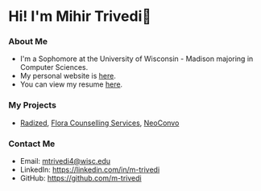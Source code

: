 # Hi! I'm Mihir Trivedi👋

### About Me
- I'm a Sophomore at the University of Wisconsin - Madison majoring in Computer Sciences.
- My personal website is [here](https://m-trivedi.github.io).
- You can view my resume [here](https://m-trivedi.github.io/resume.pdf).

### My Projects
- [Radized](https://github.com/m-trivedi/radized), [Flora Counselling Services](https://github.com/m-trivedi/flora), [NeoConvo](https://github.com/neoconvo)

#### 

### Contact Me
- Email: mtrivedi4@wisc.edu
- LinkedIn: https://linkedin.com/in/m-trivedi
- GitHub: https://github.com/m-trivedi

<!--
**truvsere/truvsere** is a ✨ _special_ ✨ repository because its `README.md` (this file) appears on your GitHub profile.

Here are some ideas to get you started:

- 🔭 I’m currently working on ...
- 🌱 I’m currently learning ...
- 👯 I’m looking to collaborate on ...
- 🤔 I’m looking for help with ...
- 💬 Ask me about ...
- 📫 How to reach me: ...
- 😄 Pronouns: ...
- ⚡ Fun fact: ...
-->
